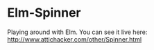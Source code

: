 Elm-Spinner
===========
Playing around with Elm. You can see it live here:
http://www.attichacker.com/other/Spinner.html
